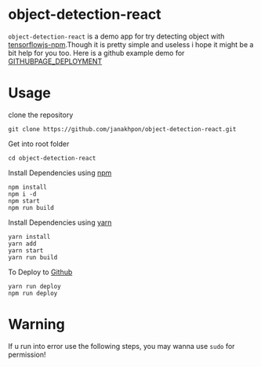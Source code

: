 # object-detection-react
 `object-detection-react` is a demo app for try detecting object with [tensorflowjs-npm](https://www.npmjs.com/package/@tensorflow/tfjs).Though it is pretty simple and useless i hope it might be a bit help for you too. Here is a github example demo for [GITHUBPAGE_DEPLOYMENT](https://janakhpon.github.io/object-detection-react/)



# Usage

clone the repository

    git clone https://github.com/janakhpon/object-detection-react.git

Get into root folder

    cd object-detection-react

Install Dependencies using [npm](https://www.npmjs.com/)

    npm install
    npm i -d
    npm start
    npm run build

Install Dependencies using [yarn](https://yarnpkg.com/en/)

    yarn install
    yarn add
    yarn start
    yarn run build

To Deploy to [Github](https://github.com)

    yarn run deploy
    npm run deploy




# Warning
If u run into error use the following steps, you may wanna use `sudo` for permission!
